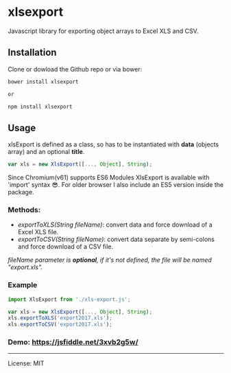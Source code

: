 # xlsexport

Javascript library for exporting object arrays to Excel XLS and CSV.

## Installation

Clone or dowload the Github repo or via bower:

```bash
bower install xlsexport

or

npm install xlsexport
```

## Usage

xlsExport is defined as a class, so has to be instantiated with **data** (objects array) and an optional **title**.

```javascript
var xls = new XlsExport([..., Object], String);
```
Since Chromium(v61) supports ES6 Modules XlsExport is available with 'import' syntax 😎. For older browser I also include an ES5 version inside the package.

### Methods:
- *exportToXLS(String fileName)*: convert data and force download of a Excel XLS file.
- *exportToCSV(String fileName)*: convert data separate by semi-colons and force download of a CSV file.

*fileName parameter is **optional**, if it's not defined, the file will be named "export.xls".*

### Example
```javascript
import XlsExport from './xls-export.js';

var xls = new XlsExport([..., Object], String);
xls.exportToXLS('export2017.xls');
xls.exportToCSV('export2017.xls');
```

### Demo: https://jsfiddle.net/3xvb2g5w/

---

License: MIT